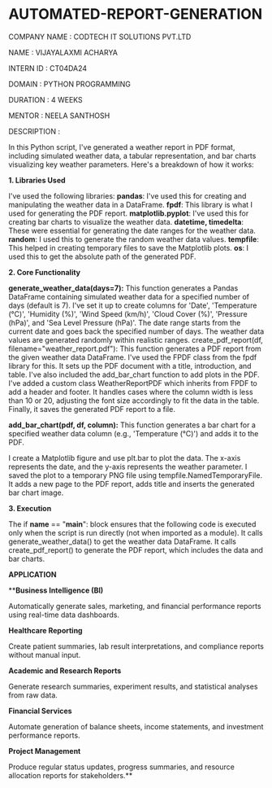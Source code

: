 # AUTOMATED-REPORT-GENERATION

COMPANY NAME : CODTECH IT SOLUTIONS PVT.LTD

NAME : VIJAYALAXMI ACHARYA

INTERN ID : CT04DA24

DOMAIN : PYTHON PROGRAMMING

DURATION : 4 WEEKS

MENTOR : NEELA SANTHOSH

DESCRIPTION :

In this Python script, I've generated a weather report in PDF format, including simulated weather data, a tabular representation, and bar charts visualizing key weather parameters. Here's a breakdown of how it works:

**1. Libraries Used**

I've used the following libraries:
**pandas**:  I've used this for creating and manipulating the weather data in a DataFrame.
**fpdf**:  This library is what I used for generating the PDF report.
**matplotlib.pyplot**:  I've used this for creating bar charts to visualize the weather data.
**datetime, timedelta**:  These were essential for generating the date ranges for the weather data.
**random**:  I used this to generate the random weather data values.
**tempfile**:  This helped in creating temporary files to save the Matplotlib plots.
**os**:  I used this to get the absolute path of the generated PDF.

**2. Core Functionality**

**generate_weather_data(days=7):**
This function generates a Pandas DataFrame containing simulated weather data for a specified number of days (default is 7).
I've set it up to create columns for 'Date', 'Temperature (°C)', 'Humidity (%)', 'Wind Speed (km/h)', 'Cloud Cover (%)', 'Pressure (hPa)', and 'Sea Level Pressure (hPa)'.
The date range starts from the current date and goes back the specified number of days.
The weather data values are generated randomly within realistic ranges.
create_pdf_report(df, filename="weather_report.pdf"):
This function generates a PDF report from the given weather data DataFrame.
I've used the FPDF class from the fpdf library for this.
It sets up the PDF document with a title, introduction, and table.
I've also included the  add_bar_chart  function to add plots in the PDF.
I've added a custom class WeatherReportPDF which inherits from FPDF to add a header and footer.
It handles cases where the column width is less than 10 or 20, adjusting the font size accordingly to fit the data in the table.
Finally, it saves the generated PDF report to a file.

**add_bar_chart(pdf, df, column):**
This function generates a bar chart for a specified weather data column (e.g., 'Temperature (°C)') and adds it to the PDF.

I create a Matplotlib figure and use  plt.bar  to plot the data.
The x-axis represents the date, and the y-axis represents the weather parameter.
I saved the plot to a temporary PNG file using  tempfile.NamedTemporaryFile.
It adds a new page to the PDF report, adds title and inserts the generated bar chart image.

**3. Execution**
   
The  if __name__ == "__main__":  block ensures that the following code is executed only when the script is run directly (not when imported as a module).
It calls  generate_weather_data()  to get the weather data DataFrame.
It calls  create_pdf_report()  to generate the PDF report, which includes the data and bar charts.

**APPLICATION**

****Business Intelligence (BI)**

Automatically generate sales, marketing, and financial performance reports using real-time data dashboards.

**Healthcare Reporting**

Create patient summaries, lab result interpretations, and compliance reports without manual input.

**Academic and Research Reports**

Generate research summaries, experiment results, and statistical analyses from raw data.

**Financial Services**

Automate generation of balance sheets, income statements, and investment performance reports.

**Project Management**

Produce regular status updates, progress summaries, and resource allocation reports for stakeholders.**

